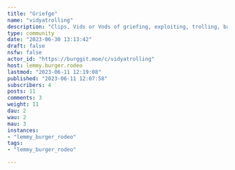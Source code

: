 ```yaml
---
title: "Griefge" 
name: "vidyatrolling"
description: "Clips, Vids or Vods of griefing, exploiting, trolling, baiting or general Toomfoolery for reactions and lulz in Interactive Computer Games or related mediums."
type: community
date: "2023-06-30 13:13:42"
draft: false
nsfw: false
actor_id: "https://burggit.moe/c/vidyatrolling"
host: lemmy.burger.rodeo
lastmod: "2023-06-11 12:19:08"
published: "2023-06-11 12:07:58"
subscribers: 4
posts: 11
comments: 3
weight: 11
dau: 2
wau: 2
mau: 3
instances:
- "lemmy_burger_rodeo"
tags: 
- "lemmy_burger_rodeo"

---
```

